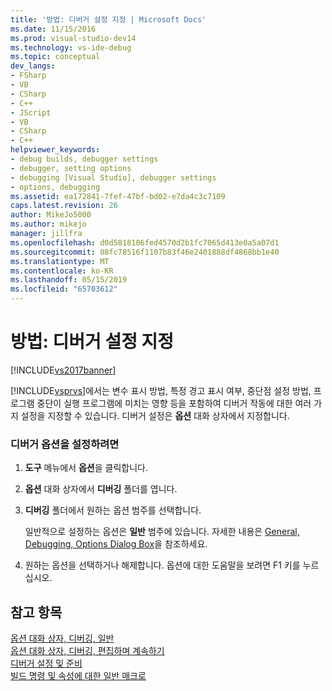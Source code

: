 ```yaml
---
title: '방법: 디버거 설정 지정 | Microsoft Docs'
ms.date: 11/15/2016
ms.prod: visual-studio-dev14
ms.technology: vs-ide-debug
ms.topic: conceptual
dev_langs:
- FSharp
- VB
- CSharp
- C++
- JScript
- VB
- CSharp
- C++
helpviewer_keywords:
- debug builds, debugger settings
- debugger, setting options
- debugging [Visual Studio], debugger settings
- options, debugging
ms.assetid: ea172841-7fef-47bf-bd02-e7da4c3c7109
caps.latest.revision: 26
author: MikeJo5000
ms.author: mikejo
manager: jillfra
ms.openlocfilehash: d0d5818186fed4570d2b1fc7065d413e0a5a07d1
ms.sourcegitcommit: 08fc78516f1107b83f46e2401888df4868bb1e40
ms.translationtype: MT
ms.contentlocale: ko-KR
ms.lasthandoff: 05/15/2019
ms.locfileid: "65703612"
---
```

# <a name="how-to-specify-debugger-settings"></a>방법: 디버거 설정 지정
[!INCLUDE[vs2017banner](../includes/vs2017banner.md)]

[!INCLUDE[vsprvs](../includes/vsprvs-md.md)]에서는 변수 표시 방법, 특정 경고 표시 여부, 중단점 설정 방법, 프로그램 중단이 실행 프로그램에 미치는 영향 등을 포함하여 디버거 작동에 대한 여러 가지 설정을 지정할 수 있습니다. 디버거 설정은 **옵션** 대화 상자에서 지정합니다.  
  
### <a name="to-set-debugger-options"></a>디버거 옵션을 설정하려면  
  
1. **도구** 메뉴에서 **옵션**을 클릭합니다.  
  
2. **옵션** 대화 상자에서 **디버깅** 폴더를 엽니다.  
  
3. **디버깅** 폴더에서 원하는 옵션 범주를 선택합니다.  
  
     일반적으로 설정하는 옵션은 **일반** 범주에 있습니다. 자세한 내용은 [General, Debugging, Options Dialog Box](../debugger/general-debugging-options-dialog-box.md)을 참조하세요.  
  
4. 원하는 옵션을 선택하거나 해제합니다. 옵션에 대한 도움말을 보려면 F1 키를 누르십시오.  
  
## <a name="see-also"></a>참고 항목  
 [옵션 대화 상자, 디버깅, 일반](../debugger/general-debugging-options-dialog-box.md)   
 [옵션 대화 상자, 디버깅, 편집하며 계속하기](https://msdn.microsoft.com/library/009d225f-ef65-463f-a146-e4c518f86103)   
 [디버거 설정 및 준비](../debugger/debugger-settings-and-preparation.md)   
 [빌드 명령 및 속성에 대한 일반 매크로](https://msdn.microsoft.com/library/239bd708-2ea9-4687-b264-043f1febf98b)
